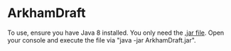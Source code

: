 # ArkhamDraft
To use, ensure you have Java 8 installed. You only need the [.jar file](https://github.com/idlaviV/ArkhamDraft/raw/master/ArkhamDraft.jar). Open your console and execute the file via "java -jar ArkhamDraft.jar".
